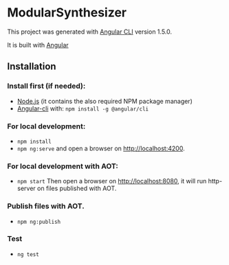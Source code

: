 # ModularSynthesizer

This project was generated with [Angular CLI](https://github.com/angular/angular-cli) version 1.5.0.

It is built with [Angular](https://angular.io/)

## Installation

### Install first (if needed):
- [Node.js](https://nodejs.org/en/) (it contains the also required NPM package manager)
- [Angular-cli](https://cli.angular.io/) with: `npm install -g @angular/cli`

### For local development:
- `npm install`
- `npm ng:serve` and open a browser on [http://localhost:4200]().


### For local development with AOT:
- `npm start` Then open a browser on [http://localhost:8080](), it will run http-server on files published with AOT.


### Publish files with AOT.
- `npm ng:publish`

### Test
- `ng test`
